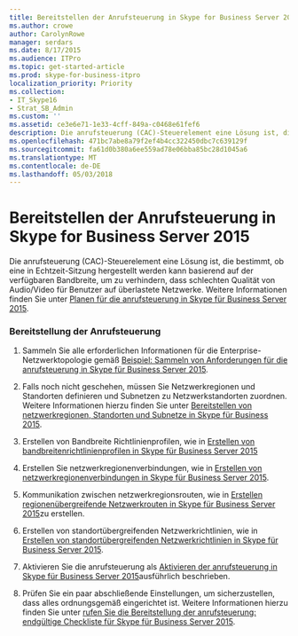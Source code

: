 ```yaml
---
title: Bereitstellen der Anrufsteuerung in Skype for Business Server 2015
ms.author: crowe
author: CarolynRowe
manager: serdars
ms.date: 8/17/2015
ms.audience: ITPro
ms.topic: get-started-article
ms.prod: skype-for-business-itpro
localization_priority: Priority
ms.collection:
- IT_Skype16
- Strat_SB_Admin
ms.custom: ''
ms.assetid: ce3e6e71-1e33-4cff-849a-c0468e61fef6
description: Die anrufsteuerung (CAC)-Steuerelement eine Lösung ist, die bestimmt, ob eine in Echtzeit-Sitzung hergestellt werden kann basierend auf der verfügbaren Bandbreite, um zu verhindern, dass schlechten Qualität von Audio/Video für Benutzer auf überlastete Netzwerke. Weitere Informationen finden Sie unter Plan für die anrufsteuerung in Skype für Business Server 2015.
ms.openlocfilehash: 471bc7abe8a79f2ef4b4cc322450dbc7c639129f
ms.sourcegitcommit: fa61d0b380a6ee559ad78e06bba85bc28d1045a6
ms.translationtype: MT
ms.contentlocale: de-DE
ms.lasthandoff: 05/03/2018
---
```

# <a name="deploy-call-admission-control-in-skype-for-business-server-2015"></a>Bereitstellen der Anrufsteuerung in Skype for Business Server 2015
 
Die anrufsteuerung (CAC)-Steuerelement eine Lösung ist, die bestimmt, ob eine in Echtzeit-Sitzung hergestellt werden kann basierend auf der verfügbaren Bandbreite, um zu verhindern, dass schlechten Qualität von Audio/Video für Benutzer auf überlastete Netzwerke. Weitere Informationen finden Sie unter [Planen für die anrufsteuerung in Skype für Business Server 2015](../../plan-your-deployment/enterprise-voice-solution/call-admission-control.md).
  
### <a name="to-deploy-call-admission-control"></a>Bereitstellung der Anrufsteuerung

1.  Sammeln Sie alle erforderlichen Informationen für die Enterprise-Netzwerktopologie gemäß [Beispiel: Sammeln von Anforderungen für die anrufsteuerung in Skype für Business Server 2015](../../plan-your-deployment/enterprise-voice-solution/example-gathering-requirements.md).
    
2. Falls noch nicht geschehen, müssen Sie Netzwerkregionen und Standorten definieren und Subnetzen zu Netzwerkstandorten zuordnen. Weitere Informationen hierzu finden Sie unter [Bereitstellen von netzwerkregionen, Standorten und Subnetze in Skype für Business 2015](deploy-network.md).
    
3. Erstellen von Bandbreite Richtlinienprofilen, wie in [Erstellen von bandbreitenrichtlinienprofilen in Skype für Business Server 2015](create-bandwidth-policy-profiles.md)
    
4. Erstellen Sie netzwerkregionenverbindungen, wie in [Erstellen von netzwerkregionenverbindungen in Skype für Business Server 2015](create-network-region-links.md).
    
5. Kommunikation zwischen netzwerkregionsrouten, wie in [Erstellen regionenübergreifende Netzwerkrouten in Skype für Business Server 2015](create-network-interregional-routes.md)zu erstellen.
    
6. Erstellen von standortübergreifenden Netzwerkrichtlinien, wie in [Erstellen von standortübergreifenden Netzwerkrichtlinien in Skype für Business Server 2015](create-network-intersite-policies.md).
    
7. Aktivieren Sie die anrufsteuerung als [Aktivieren der anrufsteuerung in Skype für Business Server 2015](enable-call-admission-control.md)ausführlich beschrieben.
    
8. Prüfen Sie ein paar abschließende Einstellungen, um sicherzustellen, dass alles ordnungsgemäß eingerichtet ist. Weitere Informationen hierzu finden Sie unter [rufen Sie die Bereitstellung der anrufsteuerung: endgültige Checkliste für Skype für Business Server 2015](final-checklist.md).
    


